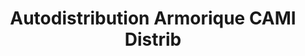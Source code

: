 ---
title: "Autodistribution Armorique CAMI Distrib"
url: /lannion/autodistribution-armorique-cami-distrib/
shop: Autoteile
---